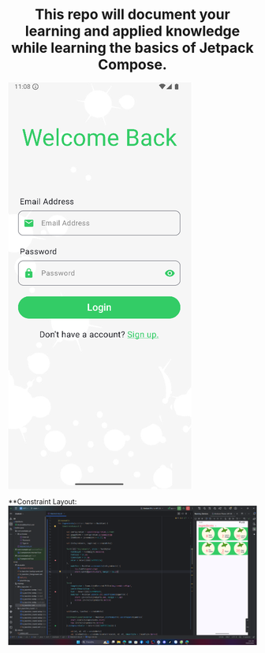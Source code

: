 <h1 style="text-align: center;">This repo will document your learning and applied knowledge while learning the basics of Jetpack Compose.</h1>

![Login Screen](image/login-screen.png)

**Constraint Layout:
![Constraint Layout](image/constraintlayout.png)
